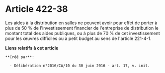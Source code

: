 # Article 422-38

Les aides à la distribution en salles ne peuvent avoir pour effet de porter à plus de 50 % de l'investissement financier de
l'entreprise de distribution le montant total des aides publiques, ou à plus de 70 % de cet investissement pour les œuvres
difficiles ou à petit budget au sens de l'article 221-4-1.

**Liens relatifs à cet article**

	**Créé par**:

	  - Délibération n°2016/CA/10 du 30 juin 2016 - art. 17, v. init.
